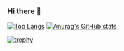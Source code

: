 ### Hi there 👋


[![Top Langs](https://github-readme-stats.vercel.app/api/top-langs/?username=stray-code&layout=compact&theme=onedark)](https://github.com/anuraghazra/github-readme-stats)
[![Anurag's GitHub stats](https://github-readme-stats.vercel.app/api?username=stray-code&theme=onedark&show_icons=ture)](https://github.com/anuraghazra/github-readme-stats)

[![trophy](https://github-profile-trophy.vercel.app/?username=stray-code&theme=onedark)](https://github.com/ryo-ma/github-profile-trophy)

<!--
**stray-code/stray-code** is a ✨ _special_ ✨ repository because its `README.md` (this file) appears on your GitHub profile.

Here are some ideas to get you started:

- 🔭 I’m currently working on ...
- 🌱 I’m currently learning ...
- 👯 I’m looking to collaborate on ...
- 🤔 I’m looking for help with ...
- 💬 Ask me about ...
- 📫 How to reach me: ...
- 😄 Pronouns: ...
- ⚡ Fun fact: ...
-->
